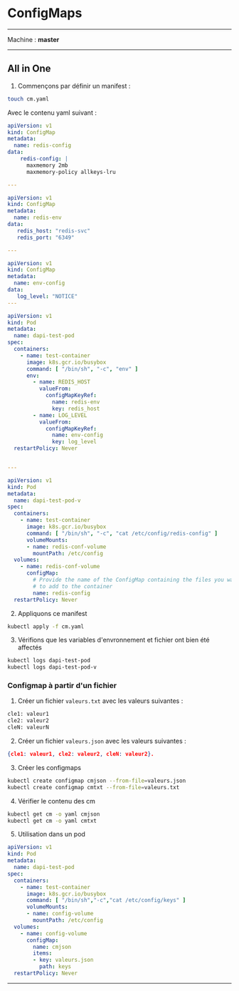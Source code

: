 # ConfigMaps



<hr>

Machine : **master**

<hr>

## All in One


1. Commençons par définir un manifest :

~~~~~~~~~~~~~~~~~~~~~~~~~~~~~~~~~~~~~~~~~~ {.zsh .numberLines}
touch cm.yaml
~~~~~~~~~~~~~~~~~~~~~~~~~~~~~~~~~~~~~~~~~~

Avec le contenu yaml suivant :

~~~~~~~~~~~~~~~~~~~~~~~~~~~~~~~~~~~~~~~~~~ {.yaml .numberLines}
apiVersion: v1
kind: ConfigMap
metadata:
  name: redis-config
data:
    redis-config: |
      maxmemory 2mb
      maxmemory-policy allkeys-lru

---

apiVersion: v1
kind: ConfigMap
metadata:
  name: redis-env
data:
   redis_host: "redis-svc"
   redis_port: "6349"

---

apiVersion: v1
kind: ConfigMap
metadata:
  name: env-config
data:
   log_level: "NOTICE"
---

apiVersion: v1
kind: Pod
metadata:
  name: dapi-test-pod
spec:
  containers:
    - name: test-container
      image: k8s.gcr.io/busybox
      command: [ "/bin/sh", "-c", "env" ]
      env:
        - name: REDIS_HOST
          valueFrom:
            configMapKeyRef:
              name: redis-env
              key: redis_host
        - name: LOG_LEVEL
          valueFrom:
            configMapKeyRef:
              name: env-config
              key: log_level
  restartPolicy: Never


---

apiVersion: v1
kind: Pod
metadata:
  name: dapi-test-pod-v
spec:
  containers:
    - name: test-container
      image: k8s.gcr.io/busybox
      command: [ "/bin/sh", "-c", "cat /etc/config/redis-config" ]
      volumeMounts:
      - name: redis-conf-volume
        mountPath: /etc/config
  volumes:
    - name: redis-conf-volume
      configMap:
        # Provide the name of the ConfigMap containing the files you want
        # to add to the container
        name: redis-config
  restartPolicy: Never

~~~~~~~~~~~~~~~~~~~~~~~~~~~~~~~~~~~~~~~~~~


2. Appliquons ce manifest

~~~~~~~~~~~~~~~~~~~~~~~~~~~~~~~~~~~~~~~~~~ {.zsh .numberLines}
kubectl apply -f cm.yaml
~~~~~~~~~~~~~~~~~~~~~~~~~~~~~~~~~~~~~~~~~~


3. Vérifions que les variables d'envronnement et fichier ont bien été affectés

~~~~~~~~~~~~~~~~~~~~~~~~~~~~~~~~~~~~~~~~~~ {.zsh .numberLines}
kubectl logs dapi-test-pod
kubectl logs dapi-test-pod-v
~~~~~~~~~~~~~~~~~~~~~~~~~~~~~~~~~~~~~~~~~~


### Configmap à partir d'un fichier

1. Créer un fichier `valeurs.txt` avec les valeurs suivantes :

~~~~~~~~~~~~~~~~~~~~~~~~~~~~~~~~~~~~~~~~~~ {.zsh .numberLines}
cle1: valeur1
cle2: valeur2
cleN: valeurN
~~~~~~~~~~~~~~~~~~~~~~~~~~~~~~~~~~~~~~~~~~


2. Créer un fichier `valeurs.json` avec les valeurs suivantes :

~~~~~~~~~~~~~~~~~~~~~~~~~~~~~~~~~~~~~~~~~~ {.json .numberLines}
{cle1: valeur1, cle2: valeur2, cleN: valeur2}.
~~~~~~~~~~~~~~~~~~~~~~~~~~~~~~~~~~~~~~~~~~


3. Créer les configmaps

~~~~~~~~~~~~~~~~~~~~~~~~~~~~~~~~~~~~~~~~~~ {.zsh .numberLines}
kubectl create configmap cmjson --from-file=valeurs.json
kubectl create configmap cmtxt --from-file=valeurs.txt
~~~~~~~~~~~~~~~~~~~~~~~~~~~~~~~~~~~~~~~~~~

4. Vérifier le contenu des cm

~~~~~~~~~~~~~~~~~~~~~~~~~~~~~~~~~~~~~~~~~~ {.zsh .numberLines}
kubectl get cm -o yaml cmjson
kubectl get cm -o yaml cmtxt
~~~~~~~~~~~~~~~~~~~~~~~~~~~~~~~~~~~~~~~~~~


5. Utilisation dans un pod

~~~~~~~~~~~~~~~~~~~~~~~~~~~~~~~~~~~~~~~~~~ {.yaml .numberLines}
apiVersion: v1
kind: Pod
metadata:
  name: dapi-test-pod
spec:
  containers:
    - name: test-container
      image: k8s.gcr.io/busybox
      command: [ "/bin/sh","-c","cat /etc/config/keys" ]
      volumeMounts:
      - name: config-volume
        mountPath: /etc/config
  volumes:
    - name: config-volume
      configMap:
        name: cmjson
        items:
        - key: valeurs.json
          path: keys
  restartPolicy: Never
~~~~~~~~~~~~~~~~~~~~~~~~~~~~~~~~~~~~~~~~~~


<hr>


